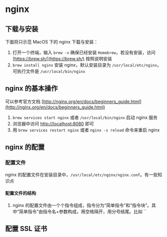 # nginx

## 下载与安装

下面将只示范 MacOS 下的 nginx 下载与安装：

1. 打开一个终端，输入 `brew -v` 确保已经安装 `Homebrew`，若没有安装，访问 [https://brew.sh/](https://brew.sh/) 按照说明安装
2. `brew install nginx` 安装 nginx，默认安装目录为 `/usr/local/etc/nginx`，可执行文件是 `/usr/local/bin/nginx`

## nginx 的基本操作

可以参考官方文档 [http://nginx.org/en/docs/beginners_guide.html](http://nginx.org/en/docs/beginners_guide.html)

1. `brew services start nginx` 或者 `/usr/local/bin/nginx` 启动 nginx 服务
4. 浏览器中访问 [http://localhost:8080](http://localhost:8080) 即可
5. 用 `brew services restart nginx` 或者 `nginx -s reload` 命令来重启 nginx

## nginx 的配置

### 配置文件

nginx 的配置文件在安装目录中，`/usr/local/etc/nginx/nginx.conf`。有一些知识点

#### 配置文件的结构

1. nginx 的配置文件由一个个指令组成，指令分为“简单指令”和“指令块”。其中“简单指令”由指令名+参数构成，用空格隔开，用分号结尾。比如 ``

## 配置 SSL 证书